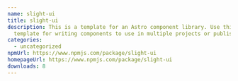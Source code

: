 ```yaml
---
name: slight-ui
title: slight-ui
description: This is a template for an Astro component library. Use this
  template for writing components to use in multiple projects or publish to NPM.
categories:
  - uncategorized
npmUrl: https://www.npmjs.com/package/slight-ui
homepageUrl: https://www.npmjs.com/package/slight-ui
downloads: 8
---
```

